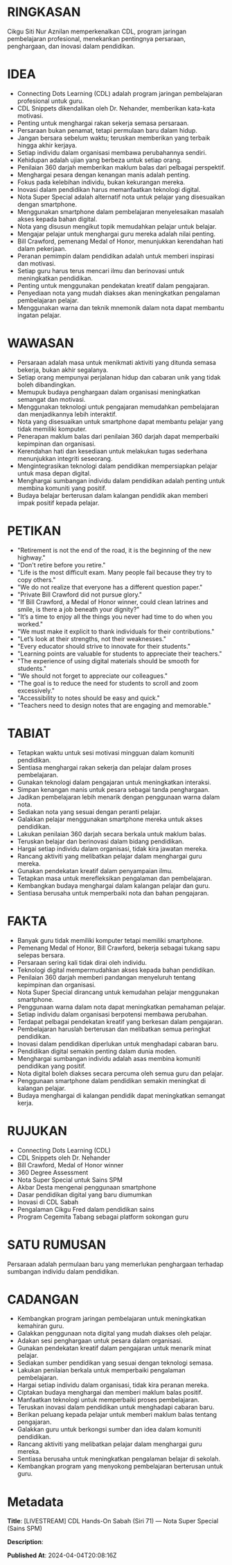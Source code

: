 # RINGKASAN
Cikgu Siti Nur Aznilan memperkenalkan CDL, program jaringan pembelajaran profesional, menekankan pentingnya persaraan, penghargaan, dan inovasi dalam pendidikan.

# IDEA
- Connecting Dots Learning (CDL) adalah program jaringan pembelajaran profesional untuk guru.
- CDL Snippets dikendalikan oleh Dr. Nehander, memberikan kata-kata motivasi.
- Penting untuk menghargai rakan sekerja semasa persaraan.
- Persaraan bukan penamat, tetapi permulaan baru dalam hidup.
- Jangan bersara sebelum waktu; teruskan memberikan yang terbaik hingga akhir kerjaya.
- Setiap individu dalam organisasi membawa perubahannya sendiri.
- Kehidupan adalah ujian yang berbeza untuk setiap orang.
- Penilaian 360 darjah memberikan maklum balas dari pelbagai perspektif.
- Menghargai pesara dengan kenangan manis adalah penting.
- Fokus pada kelebihan individu, bukan kekurangan mereka.
- Inovasi dalam pendidikan harus memanfaatkan teknologi digital.
- Nota Super Special adalah alternatif nota untuk pelajar yang disesuaikan dengan smartphone.
- Menggunakan smartphone dalam pembelajaran menyelesaikan masalah akses kepada bahan digital.
- Nota yang disusun mengikut topik memudahkan pelajar untuk belajar.
- Mengajar pelajar untuk menghargai guru mereka adalah nilai penting.
- Bill Crawford, pemenang Medal of Honor, menunjukkan kerendahan hati dalam pekerjaan.
- Peranan pemimpin dalam pendidikan adalah untuk memberi inspirasi dan motivasi.
- Setiap guru harus terus mencari ilmu dan berinovasi untuk meningkatkan pendidikan.
- Penting untuk menggunakan pendekatan kreatif dalam pengajaran.
- Penyediaan nota yang mudah diakses akan meningkatkan pengalaman pembelajaran pelajar.
- Menggunakan warna dan teknik mnemonik dalam nota dapat membantu ingatan pelajar.

# WAWASAN
- Persaraan adalah masa untuk menikmati aktiviti yang ditunda semasa bekerja, bukan akhir segalanya.
- Setiap orang mempunyai perjalanan hidup dan cabaran unik yang tidak boleh dibandingkan.
- Memupuk budaya penghargaan dalam organisasi meningkatkan semangat dan motivasi.
- Menggunakan teknologi untuk pengajaran memudahkan pembelajaran dan menjadikannya lebih interaktif.
- Nota yang disesuaikan untuk smartphone dapat membantu pelajar yang tidak memiliki komputer.
- Penerapan maklum balas dari penilaian 360 darjah dapat memperbaiki kepimpinan dan organisasi.
- Kerendahan hati dan kesediaan untuk melakukan tugas sederhana menunjukkan integriti seseorang.
- Mengintegrasikan teknologi dalam pendidikan mempersiapkan pelajar untuk masa depan digital.
- Menghargai sumbangan individu dalam pendidikan adalah penting untuk membina komuniti yang positif.
- Budaya belajar berterusan dalam kalangan pendidik akan memberi impak positif kepada pelajar.

# PETIKAN
- "Retirement is not the end of the road, it is the beginning of the new highway."
- "Don't retire before you retire."
- "Life is the most difficult exam. Many people fail because they try to copy others."
- "We do not realize that everyone has a different question paper."
- "Private Bill Crawford did not pursue glory."
- "If Bill Crawford, a Medal of Honor winner, could clean latrines and smile, is there a job beneath your dignity?"
- "It’s a time to enjoy all the things you never had time to do when you worked."
- "We must make it explicit to thank individuals for their contributions."
- "Let’s look at their strengths, not their weaknesses."
- "Every educator should strive to innovate for their students."
- "Learning points are valuable for students to appreciate their teachers."
- "The experience of using digital materials should be smooth for students."
- "We should not forget to appreciate our colleagues."
- "The goal is to reduce the need for students to scroll and zoom excessively."
- "Accessibility to notes should be easy and quick."
- "Teachers need to design notes that are engaging and memorable."
  
# TABIAT
- Tetapkan waktu untuk sesi motivasi mingguan dalam komuniti pendidikan.
- Sentiasa menghargai rakan sekerja dan pelajar dalam proses pembelajaran.
- Gunakan teknologi dalam pengajaran untuk meningkatkan interaksi.
- Simpan kenangan manis untuk pesara sebagai tanda penghargaan.
- Jadikan pembelajaran lebih menarik dengan penggunaan warna dalam nota.
- Sediakan nota yang sesuai dengan peranti pelajar.
- Galakkan pelajar menggunakan smartphone mereka untuk akses pendidikan.
- Lakukan penilaian 360 darjah secara berkala untuk maklum balas.
- Teruskan belajar dan berinovasi dalam bidang pendidikan.
- Hargai setiap individu dalam organisasi, tidak kira jawatan mereka.
- Rancang aktiviti yang melibatkan pelajar dalam menghargai guru mereka.
- Gunakan pendekatan kreatif dalam penyampaian ilmu.
- Tetapkan masa untuk merefleksikan pengalaman dan pembelajaran.
- Kembangkan budaya menghargai dalam kalangan pelajar dan guru.
- Sentiasa berusaha untuk memperbaiki nota dan bahan pengajaran.

# FAKTA
- Banyak guru tidak memiliki komputer tetapi memiliki smartphone.
- Pemenang Medal of Honor, Bill Crawford, bekerja sebagai tukang sapu selepas bersara.
- Persaraan sering kali tidak dirai oleh individu.
- Teknologi digital mempermudahkan akses kepada bahan pendidikan.
- Penilaian 360 darjah memberi pandangan menyeluruh tentang kepimpinan dan organisasi.
- Nota Super Special dirancang untuk kemudahan pelajar menggunakan smartphone.
- Penggunaan warna dalam nota dapat meningkatkan pemahaman pelajar.
- Setiap individu dalam organisasi berpotensi membawa perubahan.
- Terdapat pelbagai pendekatan kreatif yang berkesan dalam pengajaran.
- Pembelajaran haruslah berterusan dan melibatkan semua peringkat pendidikan.
- Inovasi dalam pendidikan diperlukan untuk menghadapi cabaran baru.
- Pendidikan digital semakin penting dalam dunia moden.
- Menghargai sumbangan individu adalah asas membina komuniti pendidikan yang positif.
- Nota digital boleh diakses secara percuma oleh semua guru dan pelajar.
- Penggunaan smartphone dalam pendidikan semakin meningkat di kalangan pelajar.
- Budaya menghargai di kalangan pendidik dapat meningkatkan semangat kerja.

# RUJUKAN
- Connecting Dots Learning (CDL)
- CDL Snippets oleh Dr. Nehander
- Bill Crawford, Medal of Honor winner
- 360 Degree Assessment
- Nota Super Special untuk Sains SPM
- Akbar Desta mengenai penggunaan smartphone
- Dasar pendidikan digital yang baru diumumkan
- Inovasi di CDL Sabah
- Pengalaman Cikgu Fred dalam pendidikan sains
- Program Cegemita Tabang sebagai platform sokongan guru

# SATU RUMUSAN
Persaraan adalah permulaan baru yang memerlukan penghargaan terhadap sumbangan individu dalam pendidikan.

# CADANGAN
- Kembangkan program jaringan pembelajaran untuk meningkatkan kemahiran guru.
- Galakkan penggunaan nota digital yang mudah diakses oleh pelajar.
- Adakan sesi penghargaan untuk pesara dalam organisasi.
- Gunakan pendekatan kreatif dalam pengajaran untuk menarik minat pelajar.
- Sediakan sumber pendidikan yang sesuai dengan teknologi semasa.
- Lakukan penilaian berkala untuk memperbaiki pengalaman pembelajaran.
- Hargai setiap individu dalam organisasi, tidak kira peranan mereka.
- Ciptakan budaya menghargai dan memberi maklum balas positif.
- Manfaatkan teknologi untuk memperbaiki proses pembelajaran.
- Teruskan inovasi dalam pendidikan untuk menghadapi cabaran baru.
- Berikan peluang kepada pelajar untuk memberi maklum balas tentang pengajaran.
- Galakkan guru untuk berkongsi sumber dan idea dalam komuniti pendidikan.
- Rancang aktiviti yang melibatkan pelajar dalam menghargai guru mereka.
- Sentiasa berusaha untuk meningkatkan pengalaman belajar di sekolah.
- Kembangkan program yang menyokong pembelajaran berterusan untuk guru.

# Metadata
**Title**: [LIVESTREAM] CDL Hands-On Sabah (Siri 71) — Nota Super Special (Sains SPM)

**Description**: 

**Published At**: 2024-04-04T20:08:16Z
